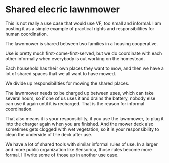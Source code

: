 # Shared elecric lawnmower

This is not really a use case that would use VF, too small and informal. I am posting it as a simple example of practical rights and responsibilities for human coordination.

The lawnmower is shared between two families in a housing cooperative.

Use is pretty much first-come-first-served, but we do coordinate with each other informally when everybody is out working on the homestead. 

Each household has their own places they want to mow, and then we have a lot of shared spaces that we all want to have mowed. 

We divide up responsibilities for mowing the shared places. 

The lawnmower needs to be charged up between uses, which can take several hours, so if one of us uses it and drains the battery, nobody else can use it again until it is recharged. That is the reason for informal coordination.

That also means it is your responsibility, if you use the lawnmower, to plug it into the charger again when you are finished. And the mower deck also sometimes gets clogged with wet vegetation, so it is your responsibility to clean the underside of the deck after use.

We have a lot of shared tools with similar informal rules of use. In a larger and more public organization like Sensorica, those rules become more formal. I'll write some of those up in another use case.
